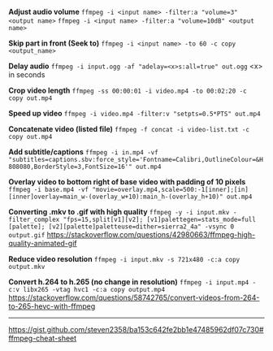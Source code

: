 **Adjust audio volume**
`ffmpeg -i <input name> -filter:a "volume=3" <output name>`
`ffmpeg -i <input name> -filter:a "volume=10dB" <output name>`

**Skip part in front (Seek to)**
`ffmpeg -i <input name> -to 60 -c copy <output_name>`

**Delay audio**
`ffmpeg -i input.ogg -af "adelay=<x>s:all=true" out.ogg` 
\<x> in seconds

**Crop video length**
`ffmpeg -ss 00:00:01 -i video.mp4 -to 00:02:20 -c copy out.mp4`

**Speed up video**
`ffmpeg -i video.mp4 -filter:v "setpts=0.5*PTS" out.mp4`

**Concatenate video (listed file)**
`ffmpeg -f concat -i video-list.txt -c copy out.mp4`

**Add subtitle/captions**
`ffmpeg -i in.mp4 -vf "subtitles=captions.sbv:force_style='Fontname=Calibri,OutlineColour=&H808080,BorderStyle=3,FontSize=16'" out.mp4`

**Overlay video to bottom right of base video with padding of 10 pixels**
`ffmpeg -i base.mp4 -vf "movie=overlay.mp4,scale=500:-1[inner];[in][inner]overlay=main_w-(overlay_w+10):main_h-(overlay_h+10)" out.mp4`

**Converting .mkv to .gif with high quality**
`ffmpeg -y -i input.mkv -filter_complex "fps=15,split[v1][v2]; [v1]palettegen=stats_mode=full [palette]; [v2][palette]paletteuse=dither=sierra2_4a" -vsync 0 output.gif`
https://stackoverflow.com/questions/42980663/ffmpeg-high-quality-animated-gif

**Reduce video resolution**
`ffmpeg -i input.mkv -s 721x480 -c:a copy output.mkv`

**Convert h.264 to h.265 (no change in resolution)**
`ffmpeg -i input.mp4 -c:v libx265 -vtag hvc1 -c:a copy output.mp4`
https://stackoverflow.com/questions/58742765/convert-videos-from-264-to-265-hevc-with-ffmpeg

---

https://gist.github.com/steven2358/ba153c642fe2bb1e47485962df07c730#ffmpeg-cheat-sheet